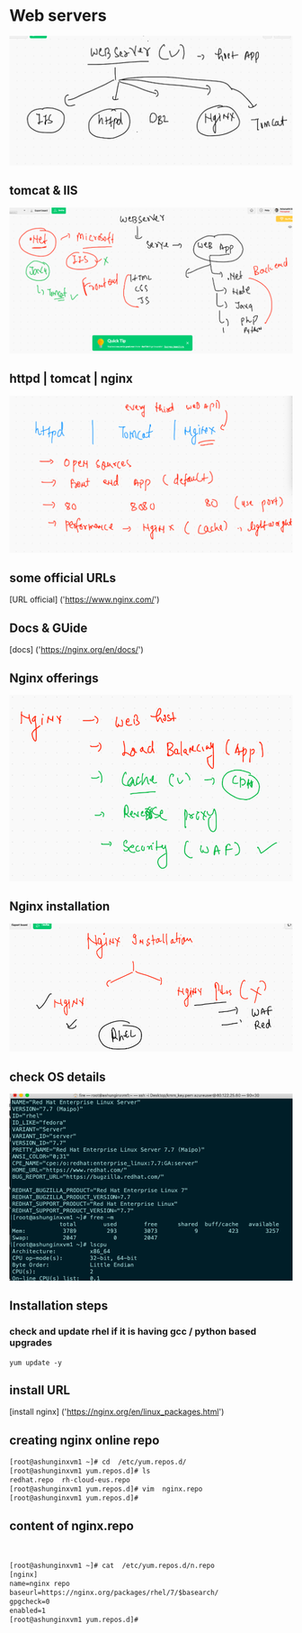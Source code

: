 # Web servers 

<img src="web.png">

## tomcat & IIS 

<img src="iistom.png">

## httpd | tomcat | nginx 

<img src="webs.png">

## some official URLs 

[URL official] ('https://www.nginx.com/')

## Docs & GUide 

[docs] ('https://nginx.org/en/docs/')

## Nginx offerings 

<img src="ngoffer.png">

## Nginx installation 

<img src="nginstall.png">


## check OS details

<img src="oscheck.png">

## Installation steps 

### check and update rhel if it is having gcc / python based upgrades 

```
yum update -y

```

## install URL 

[install nginx] ('https://nginx.org/en/linux_packages.html')

## creating nginx online repo 

```
[root@ashunginxvm1 ~]# cd  /etc/yum.repos.d/
[root@ashunginxvm1 yum.repos.d]# ls
redhat.repo  rh-cloud-eus.repo
[root@ashunginxvm1 yum.repos.d]# vim  nginx.repo 
[root@ashunginxvm1 yum.repos.d]# 

```

## content of nginx.repo

```


[root@ashunginxvm1 ~]# cat  /etc/yum.repos.d/n.repo 
[nginx]
name=nginx repo
baseurl=https://nginx.org/packages/rhel/7/$basearch/
gpgcheck=0
enabled=1
[root@ashunginxvm1 yum.repos.d]# 

```


